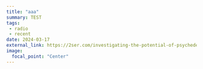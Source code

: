 ```yaml
---
title: "aaa"
summary: TEST
tags:
 - radio
 - recent
date: 2024-03-17
external_link: https://2ser.com/investigating-the-potential-of-psychedelics-in-psychotherapy-with-dr-vince-polito/
image:
  focal_point: "Center"
---
```

